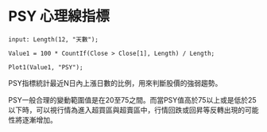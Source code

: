 # PSY 心理線指標

```xs
input: Length(12, "天數");

Value1 = 100 * CountIf(Close > Close[1], Length) / Length;

Plot1(Value1, "PSY");
```

PSY指標統計最近N日內上漲日數的比例，用來判斷股價的強弱趨勢。

PSY一般合理的變動範圍值是在20至75之間。而當PSY值高於75以上或是低於25以下時，可以視行情為進入超買區與超賣區中，行情回跌或回昇等反轉出現的可能性將逐漸增加。
        
		